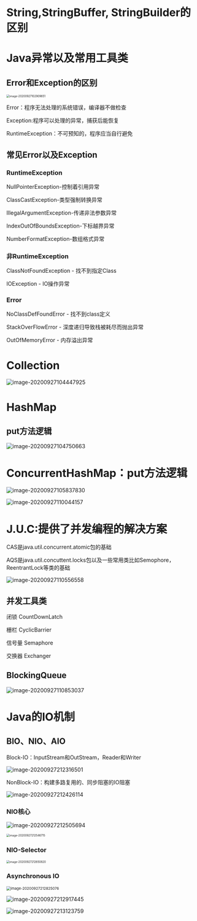 # String,StringBuffer, StringBuilder的区别

# Java异常以及常用工具类



## Error和Exception的区别

 

<img src="Java常用类库与技巧.assets\image-20200927102909651.png" alt="image-20200927102909651" style="zoom:50%;" />

Error：程序无法处理的系统错误，编译器不做检查

Exception:程序可以处理的异常，捕获后能恢复

RuntimeException：不可预知的，程序应当自行避免

## 常见Error以及Exception

### RuntimeException

NullPointerException-控制着引用异常

ClassCastException-类型强制转换异常

IllegalArgumentException-传递非法参数异常

IndexOutOfBoundsException-下标越界异常

NumberFormatException-数组格式异常

### 非RuntimeException

ClassNotFoundException - 找不到指定Class

IOException - IO操作异常

### Error

NoClassDefFoundError - 找不到class定义

StackOverFlowError - 深度递归导致栈被耗尽而抛出异常

OutOfMemoryError - 内存溢出异常



# Collection

![image-20200927104447925](Java常用类库与技巧.assets\image-20200927104447925.png)

# HashMap

## put方法逻辑

![image-20200927104750663](Java常用类库与技巧.assets\image-20200927104750663.png)



# ConcurrentHashMap：put方法逻辑

![image-20200927105837830](Java常用类库与技巧.assets/image-20200927105837830.png)

![image-20200927110044157](Java常用类库与技巧.assets/image-20200927110044157.png)



# J.U.C:提供了并发编程的解决方案

CAS是java.util.concurrent.atomic包的基础

AQS是java.util.concuttent.locks包以及一些常用类比如Semophore，ReentrantLock等类的基础

![image-20200927110556558](Java常用类库与技巧.assets/image-20200927110556558.png)

## 并发工具类

闭锁 CountDownLatch

栅栏 CyclicBarrier

信号量 Semaphore

交换器 Exchanger



## BlockingQueue

![image-20200927110853037](Java常用类库与技巧.assets/image-20200927110853037.png)



# Java的IO机制

## BIO、NIO、AIO

Block-IO：InputStream和OutStream，Reader和Writer

![image-20200927212316501](9.Java常用类库与技巧.assets/image-20200927212316501.png)

NonBlock-IO：构建多路复用的、同步阻塞的IO阻塞

![image-20200927212426114](9.Java常用类库与技巧.assets/image-20200927212426114.png)

### NIO核心

![image-20200927212505694](9.Java常用类库与技巧.assets/image-20200927212505694.png)

<img src="9.Java常用类库与技巧.assets/image-20200927212546715.png" alt="image-20200927212546715" style="zoom:50%;" />

### NIO-Selector

<img src="9.Java常用类库与技巧.assets/image-20200927212650820.png" alt="image-20200927212650820" style="zoom:50%;" />

### Asynchronous IO

<img src="9.Java常用类库与技巧.assets/image-20200927212825076.png" alt="image-20200927212825076" style="zoom:67%;" />

![image-20200927212917445](9.Java常用类库与技巧.assets/image-20200927212917445.png)

![image-20200927213123759](9.Java常用类库与技巧.assets/image-20200927213123759.png)